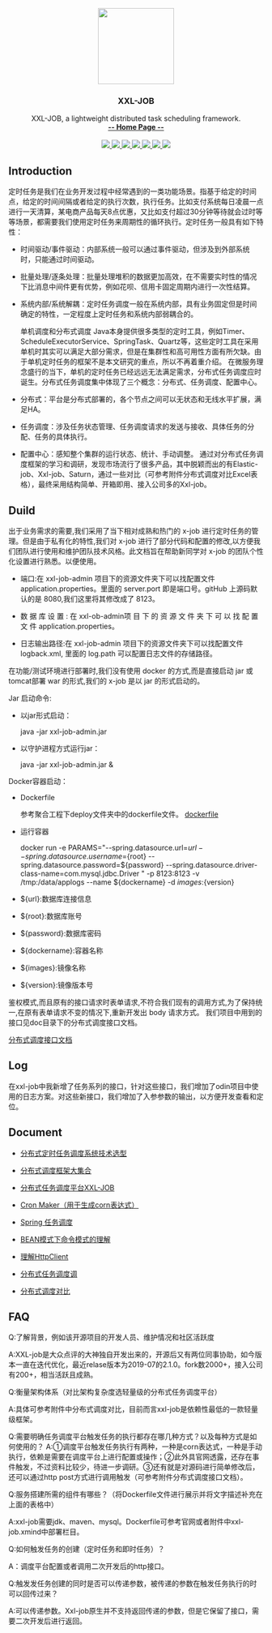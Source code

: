 <p align="center">
    <img src="https://raw.githubusercontent.com/xuxueli/xxl-job/master/doc/images/xxl-logo.jpg" width="150">
    <h3 align="center">XXL-JOB</h3>
    <p align="center">
        XXL-JOB, a lightweight distributed task scheduling framework.
        <br>
        <a href="http://www.xuxueli.com/xxl-job/"><strong>-- Home Page --</strong></a>
        <br>
        <br>
        <a href="https://travis-ci.org/xuxueli/xxl-job">
            <img src="https://travis-ci.org/xuxueli/xxl-job.svg?branch=master" >
        </a>
        <a href="https://hub.docker.com/r/xuxueli/xxl-job-admin/">
            <img src="https://img.shields.io/badge/docker-passing-brightgreen.svg" >
        </a>
        <a href="https://maven-badges.herokuapp.com/maven-central/com.xuxueli/xxl-job/">
            <img src="https://maven-badges.herokuapp.com/maven-central/com.xuxueli/xxl-job/badge.svg" >
        </a>
         <a href="https://github.com/xuxueli/xxl-job/releases">
             <img src="https://img.shields.io/github/release/xuxueli/xxl-job.svg" >
         </a>
         <a href="http://www.gnu.org/licenses/gpl-3.0.html">
             <img src="https://img.shields.io/badge/license-GPLv3-blue.svg" >
         </a>
         <a href="https://gitter.im/xuxueli/xxl-job?utm_source=badge&utm_medium=badge&utm_campaign=pr-badge">
              <img src="https://badges.gitter.im/xuxueli/xxl-job.svg" >
         </a>
         <a href="http://www.xuxueli.com/page/donate.html">
               <img src="https://img.shields.io/badge/%24-donate-ff69b4.svg?style=flat-square" >
         </a>
    </p>    
</p>

## Introduction
   定时任务是我们在业务开发过程中经常遇到的一类功能场景。指基于给定的时间点，给定的时间间隔或者给定的执行次数，执行任务。比如支付系统每日凌晨一点进行一天清算，某电商产品每天8点优惠，又比如支付超过30分钟等待就会过时等等场景，都需要我们使用定时任务来周期性的循环执行。定时任务一般具有如下特性：
- 时间驱动/事件驱动：内部系统一般可以通过事件驱动，但涉及到外部系统时，只能通过时间驱动。
- 批量处理/逐条处理：批量处理堆积的数据更加高效，在不需要实时性的情况下比消息中间件更有优势，例如花呗、信用卡固定周期内进行一次性结算。
- 系统内部/系统解耦：定时任务调度一般在系统内部，具有业务固定但是时间确定的特性，一定程度上定时任务和系统内部弱耦合的。

   单机调度和分布式调度
Java本身提供很多类型的定时工具，例如Timer、ScheduleExecutorService、SpringTask、Quartz等，这些定时工具在采用单机时其实可以满足大部分需求，但是在集群性和高可用性方面有所欠缺。由于单机定时任务的框架不是本文研究的重点，所以不再着重介绍。
在微服务理念盛行的当下，单机的定时任务已经远远无法满足需求，分布式任务调度应时诞生。分布式任务调度集中体现了三个概念：分布式、任务调度、配置中心。
- 分布式：平台是分布式部署的，各个节点之间可以无状态和无线水平扩展，满足HA。
- 任务调度：涉及任务状态管理、任务调度请求的发送与接收、具体任务的分配、任务的具体执行。
- 配置中心：感知整个集群的运行状态、统计、手动调整。
      通过对分布式任务调度框架的学习和调研，发现市场流行了很多产品，其中脱颖而出的有Elastic-job、Xxl-job、Saturn，通过一些对比（可参考附件分布式调度对比Excel表格），最终采用结构简单、开箱即用、接入公司多的Xxl-job。




## Duild
   出于业务需求的需要,我们采用了当下相对成熟和热门的 x-job 进行定时任务的管理。但是由于私有化的特性,我们对 x-job 进行了部分代码和配置的修改,以方便我们团队进行使用和维护团队技术风格。此文档旨在帮助新同学对 x-job 的团队个性化设置进行熟悉。以便使用。
-  端口:在 xxl-job-admin 项目下的资源文件夹下可以找配置文件 application.properties。里面的 server.port 即是端口号。gitHub 上源码默认的是 8080,我们这里将其修改成了 8123。

-  数 据 库 设 置 : 在 xxl-ob-admin项 目 下 的 资 源 文 件 夹 下 可 以 找 配 置 文 件 application.properties。

-  日志输出路径:在 xxl-job-admin 项目下的资源文件夹下可以找配置文件 logback.xml, 里面的 log.path 可以配置日志文件的存储路径。

在功能/测试环境进行部署时,我们没有使用 docker 的方式,而是直接启动 jar 或 tomcat部署 war 的形式,我们的 x-job 是以 jar 的形式启动的。 

Jar 启动命令:
 
- 以jar形式启动： 

     java -jar xxl-job-admin.jar

- 以守护进程方式运行jar： 
 
     java -jar xxl-job-admin.jar & 

Docker容器启动：

- Dockerfile

  参考聚合工程下deploy文件夹中的dockerfile文件。 
     [dockerfile](deploy/Dockerfile)

- 运行容器

    docker run -e PARAMS="--spring.datasource.url=${url} --spring.datasource.username=${root} --spring.datasource.password=${password} --spring.datasource.driver-class-name=com.mysql.jdbc.Driver " -p 8123:8123 -v /tmp:/data/applogs --name ${dockername} -d ${images}:${version}

-  ${url}:数据库连接信息
-  ${root}:数据库账号
-  ${password}:数据库密码
-  ${dockername}:容器名称
-  ${images}:镜像名称
-  ${version}:镜像版本号


鉴权模式,而且原有的接口请求时表单请求,不符合我们现有的调用方式,为了保持统一,在原有表单请求不变的情况下,重新开发出 body 请求方式。
我们项目中用到的接口见doc目录下的分布式调度接口文档。
  
   [分布式调度接口文档](doc/分布式调度接口文档.pdf)


## Log

在xxl-job中我新增了任务系列的接口，针对这些接口，我们增加了odin项目中使用的日志方案。对这些新接口，我们增加了入参参数的输出，以方便开发查看和定位。

## Document    

-	[分布式定时任务调度系统技术选型](https://www.cnblogs.com/davidwang456/p/9057839.html)

-	[分布式调度框架大集合](https://blog.csdn.net/u012379844/article/details/82716146)

-	[分布式任务调度平台XXL-JOB](http://www.xuxueli.com/xxl-job/#/?id=_15-%e4%b8%8b%e8%bd%bd)

-	[Cron Maker（用于生成corn表达式）](http://www.cronmaker.com/)

-	[Spring 任务调度](https://blog.csdn.net/GroovyObject/article/details/5696229)

-	[BEAN模式下命令模式的理解](https://www.cnblogs.com/tohxyblog/p/6501396.html)

-	[理解HttpClient](https://www.cnblogs.com/cl1255674805/p/5708735.html)

-  [分布式任务调度调](https://drive.google.com/drive/folders/1_BUc9zgGnBx8vSfCMdqleoa-BEoiXkZd)
-  [ 分布式调度对比](https://docs.google.com/spreadsheets/d/1iTYBZ1qs8u7PxnBJfCzEDIGbDP1TLsO_/edit#gid=742520292)

## FAQ

Q:了解背景，例如该开源项目的开发人员、维护情况和社区活跃度

A:XXL-job是大众点评的大神独自开发出来的，开源后又有两位同事协助，如今版本一直在迭代优化，最近relase版本为2019-07的2.1.0。fork数2000+，接入公司有200+，相当活跃且成熟。

Q:衡量架构体系（对比架构复杂度选轻量级的分布式任务调度平台）

A:具体可参考附件中分布式调度对比，目前而言xxl-job是依赖性最低的一款轻量级框架。

Q:需要明确任务调度平台触发任务的执行都存在哪几种方式？以及每种方式是如何使用的？ A:①调度平台触发任务执行有两种，一种是corn表达式，一种是手动执行，依赖是需要在调度平台上进行配置或操作；②此外具官网透露，还存在事件触发，不过资料比较少，待进一步调研。③还有就是对源码进行简单修改后，还可以通过http post方式进行调用触发（可参考附件分布式调度接口文档）。

Q:服务搭建所需的组件有哪些？（将Dockerfile文件进行展示并将文字描述补充在上面的表格中）

A:xxl-job需要jdk、maven、mysql。Dockerfile可参考官网或者附件中xxl-job.xmind中部署栏目。

Q:如何触发任务的创建（定时任务和即时任务）？

A：调度平台配置或者调用二次开发后的http接口。

Q:触发发任务创建的同时是否可以传递参数，被传递的参数在触发任务执行的时可以回传过来？

A:可以传递参数。Xxl-job原生并不支持返回传递的参数，但是它保留了接口，需要二次开发后进行返回。
